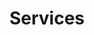 ---
title: Services
services:
  - service: "Boarding"
    price: '$22'
    description: ''
  - service: "Grooming"
    price: '$22'
    description: ''
  

---